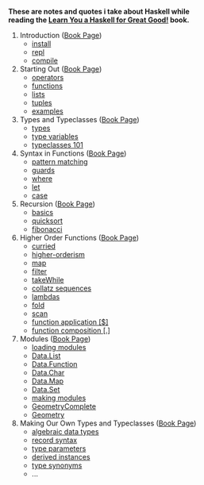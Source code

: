 **These are notes and quotes i take about Haskell while**  
**reading the [Learn You a Haskell for Great Good!](http://learnyouahaskell.com/) book.**

1. Introduction ([Book Page](http://learnyouahaskell.com/introduction))
   - [install](/01_introduction/install.hs)
   - [repl](/01_introduction/repl.hs)
   - [compile](/01_introduction/compile.hs)
2. Starting Out ([Book Page](http://learnyouahaskell.com/starting-out))
   - [operators](/02_starting-out/operators.hs)
   - [functions](/02_starting-out/functions.hs)
   - [lists](/02_starting-out/lists.hs)
   - [tuples](/02_starting-out/tuples.hs)
   - [examples](/02_starting-out/examples.hs)
3. Types and Typeclasses ([Book Page](http://learnyouahaskell.com/types-and-typeclasses))
   - [types](/03_types-and-typeclasses/types.hs)
   - [type variables](/03_types-and-typeclasses/type-variables.hs)
   - [typeclasses 101](/03_types-and-typeclasses/typeclasses-101.hs)
4. Syntax in Functions ([Book Page](http://learnyouahaskell.com/syntax-in-functions))
   - [pattern matching](/04_syntax-in-functions/pattern-matching.hs)
   - [guards](/04_syntax-in-functions/guards.hs)
   - [where](/04_syntax-in-functions/where.hs)
   - [let](/04_syntax-in-functions/let.hs)
   - [case](/04_syntax-in-functions/case.hs)
5. Recursion ([Book Page](http://learnyouahaskell.com/recursion))
   - [basics](/05_recursion/basics.hs)
   - [quicksort](/05_recursion/quicksort.hs)
   - [fibonacci](/05_recursion/fibonacci.hs)
6. Higher Order Functions ([Book Page](http://learnyouahaskell.com/higher-order-functions))
   - [curried](/06_higher-order-functions/curried.hs)
   - [higher-orderism](/06_higher-order-functions/higher-orderism.hs)
   - [map](/06_higher-order-functions/map.hs)
   - [filter](/06_higher-order-functions/filter.hs)
   - [takeWhile](/06_higher-order-functions/takewhile.hs)
   - [collatz sequences](/06_higher-order-functions/collatz-sequences.hs)
   - [lambdas](/06_higher-order-functions/lambdas.hs)
   - [fold](/06_higher-order-functions/fold.hs)
   - [scan](/06_higher-order-functions/scan.hs)
   - [function application [$]](/06_higher-order-functions/function-application.hs)
   - [function composition [.]](/06_higher-order-functions/function-composition.hs)
7. Modules ([Book Page](http://learnyouahaskell.com/modules))
   - [loading modules](/07_modules/loading-modules.hs)
   - [Data.List](/07_modules/module-data-list.hs)
   - [Data.Function](/07_modules/module-data-function.hs)
   - [Data.Char](/07_modules/module-data-char.hs)
   - [Data.Map](/07_modules/module-data-map.hs)
   - [Data.Set](/07_modules/module-data-set.hs)
   - [making modules](/07_modules/making-modules.hs)
   - [GeometryComplete](/07_modules/GeometryComplete.hs)
   - [Geometry](/07_modules/Geometry)
8. Making Our Own Types and Typeclasses ([Book Page](http://learnyouahaskell.com/making-our-own-types-and-typeclasses))
   - [algebraic data types](/08_making-our-own-types-and-typeclasses/algebraic-data-types.hs)
   - [record syntax](/08_making-our-own-types-and-typeclasses/record-syntax.hs)
   - [type parameters](/08_making-our-own-types-and-typeclasses/type-parameters.hs)
   - [derived instances](/08_making-our-own-types-and-typeclasses/derived-instances.hs)
   - [type synonyms](/08_making-our-own-types-and-typeclasses/type-synonyms.hs)
   - ...